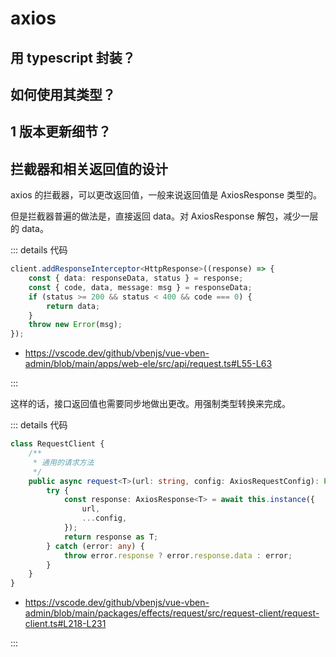 # axios

## 用 typescript 封装？

## 如何使用其类型？

## 1 版本更新细节？

## 拦截器和相关返回值的设计

axios 的拦截器，可以更改返回值，一般来说返回值是 AxiosResponse 类型的。

但是拦截器普遍的做法是，直接返回 data。对 AxiosResponse 解包，减少一层的 data。

::: details 代码

```ts {5}
client.addResponseInterceptor<HttpResponse>((response) => {
	const { data: responseData, status } = response;
	const { code, data, message: msg } = responseData;
	if (status >= 200 && status < 400 && code === 0) {
		return data;
	}
	throw new Error(msg);
});
```

- https://vscode.dev/github/vbenjs/vue-vben-admin/blob/main/apps/web-ele/src/api/request.ts#L55-L63

:::

这样的话，接口返回值也需要同步地做出更改。用强制类型转换来完成。

::: details 代码

```ts {11}
class RequestClient {
	/**
	 * 通用的请求方法
	 */
	public async request<T>(url: string, config: AxiosRequestConfig): Promise<T> {
		try {
			const response: AxiosResponse<T> = await this.instance({
				url,
				...config,
			});
			return response as T;
		} catch (error: any) {
			throw error.response ? error.response.data : error;
		}
	}
}
```

- https://vscode.dev/github/vbenjs/vue-vben-admin/blob/main/packages/effects/request/src/request-client/request-client.ts#L218-L231

:::
